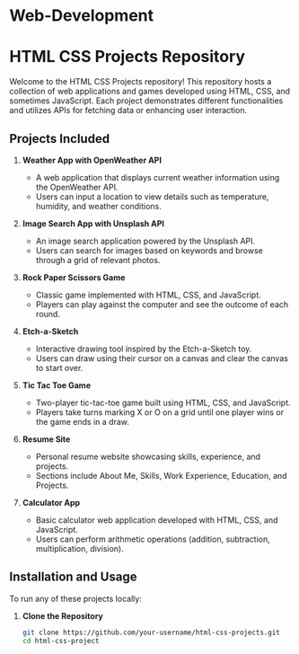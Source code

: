 # Web-Development

# HTML CSS Projects Repository

Welcome to the HTML CSS Projects repository! This repository hosts a collection of web applications and games developed using HTML, CSS, and sometimes JavaScript. Each project demonstrates different functionalities and utilizes APIs for fetching data or enhancing user interaction.

## Projects Included

1. **Weather App with OpenWeather API**
   - A web application that displays current weather information using the OpenWeather API.
   - Users can input a location to view details such as temperature, humidity, and weather conditions.

2. **Image Search App with Unsplash API**
   - An image search application powered by the Unsplash API.
   - Users can search for images based on keywords and browse through a grid of relevant photos.

3. **Rock Paper Scissors Game**
   - Classic game implemented with HTML, CSS, and JavaScript.
   - Players can play against the computer and see the outcome of each round.

4. **Etch-a-Sketch**
   - Interactive drawing tool inspired by the Etch-a-Sketch toy.
   - Users can draw using their cursor on a canvas and clear the canvas to start over.

5. **Tic Tac Toe Game**
   - Two-player tic-tac-toe game built using HTML, CSS, and JavaScript.
   - Players take turns marking X or O on a grid until one player wins or the game ends in a draw.

6. **Resume Site**
   - Personal resume website showcasing skills, experience, and projects.
   - Sections include About Me, Skills, Work Experience, Education, and Projects.

7. **Calculator App**
   - Basic calculator web application developed with HTML, CSS, and JavaScript.
   - Users can perform arithmetic operations (addition, subtraction, multiplication, division).

## Installation and Usage

To run any of these projects locally:

1. **Clone the Repository**
   ```bash
   git clone https://github.com/your-username/html-css-projects.git
   cd html-css-project
